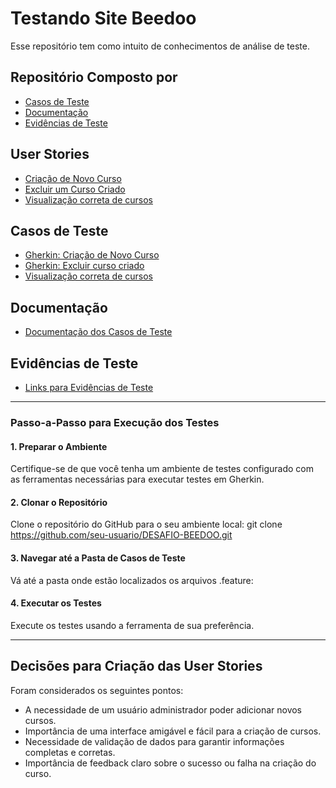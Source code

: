 # Testando Site Beedoo

Esse repositório tem como intuito de conhecimentos de análise de teste.

##  Repositório Composto por
- [Casos de Teste](./test-cases/)
- [Documentação](/docs-test-cases-documentation/)
- [Evidências de Teste](/evidences-link/)

## User Stories
- [Criação de Novo Curso](/test-cases/new-course/)
- [Excluir um Curso Criado](/test-cases/delete-course/)
- [Visualização correta de cursos](/test-cases/correct-presentation/)


## Casos de Teste
- [Gherkin: Criação de Novo Curso](./test-cases/new-course/register-new-course.featuretest-cases/new-course.feature)
- [Gherkin: Excluir curso criado](./test-cases/delete-course/delete-course.feature)
- [Visualização correta de cursos](./test-cases/correct-presentation/correct-presentation.feature)


## Documentação
- [Documentação dos Casos de Teste](./docs-test-cases-documentation)


## Evidências de Teste
- [Links para Evidências de Teste](evidences-link)
***
### Passo-a-Passo para Execução dos Testes

#### 1. Preparar o Ambiente
Certifique-se de que você tenha um ambiente de testes configurado com as ferramentas necessárias para executar testes em Gherkin.

#### 2. Clonar o Repositório
Clone o repositório do GitHub para o seu ambiente local:
git clone https://github.com/seu-usuario/DESAFIO-BEEDOO.git

#### 3. Navegar até a Pasta de Casos de Teste
Vá até a pasta onde estão localizados os arquivos .feature:

#### 4. Executar os Testes
Execute os testes usando a ferramenta de sua preferência.

***
## Decisões para Criação das User Stories

Foram considerados os seguintes pontos:
- A necessidade de um usuário administrador poder adicionar novos cursos.
- Importância de uma interface amigável e fácil para a criação de cursos.
- Necessidade de validação de dados para garantir informações completas e corretas.
- Importância de feedback claro sobre o sucesso ou falha na criação do curso.
